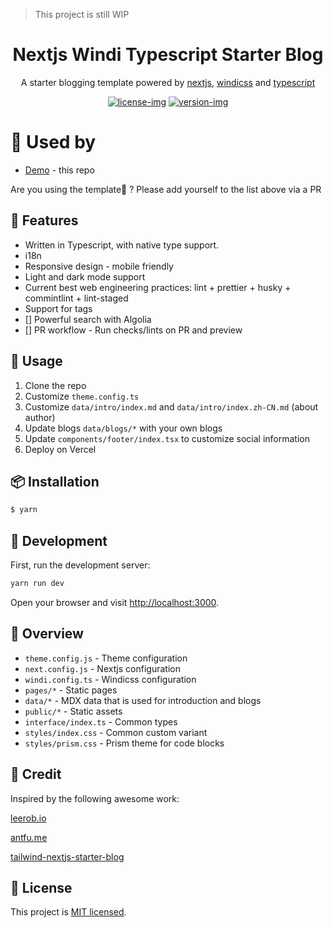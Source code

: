 > This project is still WIP

<div align="center">
  <h1>Nextjs Windi Typescript Starter Blog</h1>
</div>

<div align="center">

A starter blogging template powered by [nextjs], [windicss] and [typescript]

[![license-img]][license-link] [![version-img]][version-link]

[nextjs]: https://nextjs.org
[windicss]: https://windicss.org
[typescript]: https://www.typescriptlang.org/
[license-img]: https://img.shields.io/badge/license-MIT-blue.svg
[license-link]: https://github.com/n0ruSh/nextjs-windi-typescript-starter-blog/blob/main/LICENSE
[version-img]: https://img.shields.io/github/package-json/v/n0ruSh/nextjs-windi-typescript-starter-blog
[version-link]: https://github.com/n0ruSh/nextjs-windi-typescript-starter-blog/blob/main/package.json#L3

</div>

# 💖 Used by

- [Demo](https://nextjs-windi-typescript-starter-blog-n0rush.vercel.app/) - this repo

Are you using the template🚗 ? Please add yourself to the list above via a PR

## 🎉 Features

- Written in Typescript, with native type support.
- i18n
- Responsive design - mobile friendly
- Light and dark mode support
- Current best web engineering practices: lint + prettier + husky + commintlint + lint-staged
- Support for tags
- [] Powerful search with Algolia
- [] PR workflow - Run checks/lints on PR and preview

## 🔨 Usage

1. Clone the repo
1. Customize `theme.config.ts`
1. Customize `data/intro/index.md` and `data/intro/index.zh-CN.md` (about author)
1. Update blogs `data/blogs/*` with your own blogs
1. Update `components/footer/index.tsx` to customize social information
1. Deploy on Vercel

## 📦 Installation

```bash
$ yarn
```

## 🚗 Development

First, run the development server:

```bash
yarn run dev
```

Open your browser and visit [http://localhost:3000](http://localhost:3000).

## 📕 Overview

- `theme.config.js` - Theme configuration
- `next.config.js` - Nextjs configuration
- `windi.config.ts` - Windicss configuration
- `pages/*` - Static pages
- `data/*` - MDX data that is used for introduction and blogs
- `public/*` - Static assets
- `interface/index.ts` - Common types
- `styles/index.css` - Common custom variant
- `styles/prism.css` - Prism theme for code blocks

## 🙏 Credit

Inspired by the following awesome work:

[leerob.io](https://github.com/leerob/leerob.io)

[antfu.me](https://github.com/antfu/antfu.me)

[tailwind-nextjs-starter-blog](https://github.com/timlrx/tailwind-nextjs-starter-blog)

## 🎈 License

This project is [MIT licensed](./LICENSE).
